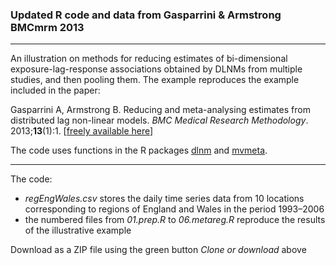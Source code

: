 
### Updated R code and data from Gasparrini & Armstrong BMCmrm 2013

--------------------------------------------------------------------------------

An illustration on methods for reducing estimates of bi-dimensional exposure-lag-response associations obtained by DLNMs  from multiple studies, and then pooling them. The example reproduces the example included in the paper:

Gasparrini A, Armstrong B. Reducing and meta-analysing estimates from distributed lag non-linear models. *BMC Medical Research Methodology*. 2013;**13**(1):1. [[freely available here](http://www.ag-myresearch.com/2013_gasparrini_bmcmrm.html)]

The code uses functions in the R packages [dlnm](https://github.com/gasparrini/dlnm) and [mvmeta](https://github.com/gasparrini/mvmeta).

--------------------------------------------------------------------------------

The code:

  * *regEngWales.csv* stores the daily time series data from 10 locations corresponding to regions of England and Wales in the period 1993–2006
  * the numbered files from *01.prep.R* to *06.metareg.R* reproduce the results of the illustrative example

Download as a ZIP file using the green button *Clone or download* above